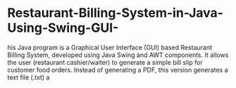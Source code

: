 # Restaurant-Billing-System-in-Java-Using-Swing-GUI-
his Java program is a Graphical User Interface (GUI) based Restaurant Billing System, developed using Java Swing and AWT components. It allows the user (restaurant cashier/waiter) to generate a simple bill slip for customer food orders. Instead of generating a PDF, this version generates a text file (.txt) a
